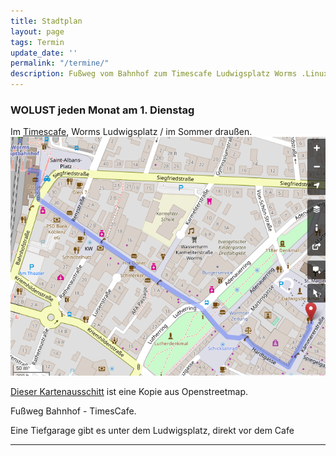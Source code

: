 ```yaml
---
title: Stadtplan
layout: page
tags: Termin
update_date: ''
permalink: "/termine/"
description: Fußweg vom Bahnhof zum Timescafe Ludwigsplatz Worms .Linuxfans treffen sich dort jeden 1. Dienstag im Monat
---
```


### WOLUST jeden Monat am 1. Dienstag  ###

Im [Timescafe](http://http://www.timescafe.de/), Worms Ludwigsplatz / im Sommer draußen.
![timescafe](/images/map.png)

[Dieser Kartenausschitt](https://www.openstreetmap.org/search?query=Worms%20Ludwigsplatz#map=19/49.63256/8.36326&layers=N) ist eine Kopie aus Openstreetmap.

Fußweg Bahnhof - TimesCafe.

Eine Tiefgarage gibt es unter dem Ludwigsplatz, direkt vor dem Cafe
<hr />
